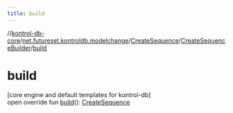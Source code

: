 ```yaml
---
title: build
---
```

//[kontrol-db-core](../../../../index.html)/[net.futureset.kontroldb.modelchange](../../index.html)/[CreateSequence](../index.html)/[CreateSequenceBuilder](index.html)/[build](build.html)



# build



[core engine and default templates for kontrol-db]\
open override fun [build](build.html)(): [CreateSequence](../index.html)




